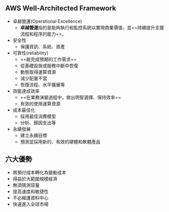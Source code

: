 
## AWS Well-Architected Framework

+ 卓越營運(Operational Excellence)
	+ **卓越營運**指的是能夠執行和監控系統以實現商業價值，並==持續提升支援流程和程序的能力==。
+ 安全性
	+ 保護資訊、系統、資產
+ 可靠性(reliability)
	+ ==能完成預期的工作需求==
	+ 從基礎設施或服務中斷中恢復
	+ 動態取得運算資源
	+ 減少配置不當
	+ 恢復流程、水平擴展等
+ 效能達成效率
	+ ==在業務演變過程中，做出明智選擇、保持效率==
	+ 有效的使用運算資源
+ 成本最佳化
	+ 採用最佳消費模型
	+ 分析、歸因支出等
+ 永續發展
	+ 建立永續目標
	+ 預測並採用新的、有效的硬體和軟體產品

## 六大優勢

+ 將預付成本轉化為變動成本
+ 得益於大範圍規模經濟
+ 無須猜測容量
+ 提高速度和敏捷性
+ 不必維護資料中心
+ 快速進入全球市場